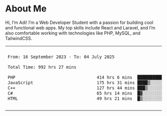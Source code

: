 <table border="0">
 <h1>About Me</h1>
 <p> Hi, I’m Adi! I’m a Web Developer Student with a passion for building cool and functional web apps. My top skills include React and Laravel, and I’m also comfortable working with technologies like PHP, MySQL, and TailwindCSS.


 <tr>
  <td>
  
 
 <!--START_SECTION:waka-->

```txt
From: 16 September 2023 - To: 04 July 2025

Total Time: 992 hrs 27 mins

PHP                                414 hrs 6 mins  ██████████▒░░░░░░░░░░░░░░   41.28 %
JavaScript                         175 hrs 31 mins ████▒░░░░░░░░░░░░░░░░░░░░   17.50 %
C++                                127 hrs 44 mins ███▒░░░░░░░░░░░░░░░░░░░░░   12.73 %
C#                                 65 hrs 14 mins  █▓░░░░░░░░░░░░░░░░░░░░░░░   06.50 %
HTML                               49 hrs 21 mins  █▒░░░░░░░░░░░░░░░░░░░░░░░   04.92 %
```

<!--END_SECTION:waka-->
  </td>
    <td>
   <div align="start">
        <a href="https://open.spotify.com/user/dxso20he52f5d4ti73duavf95">
        <img width="200px" src="https://spotify-github-profile.kittinanx.com/api/view.svg?uid=dxso20he52f5d4ti73duavf95&cover_image=true&theme=default&show_offline=false&background_color=121212&interchange=false" alt="Spotify Now Playing">
    </a>
</div> 

  </td>
 </tr>

</table>





